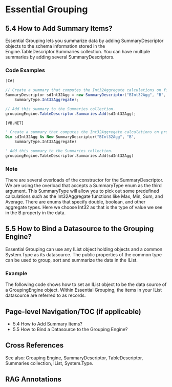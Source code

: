 <!--
source: image
domain: syncfusion-sdk
task: pdf-ocr-to-markdown
language: en
source_filename: page_063.jpeg
document_name: grouping
page_number: 063
page_id: grouping#page_063
product: Syncfusion Winforms
version: 11.4.0.26
timestamp: 2025-08-09T07:01:19Z
fidelity: lossless
-->

# Essential Grouping

## 5.4 How to Add Summary Items?

Essential Grouping lets you summarize data by adding SummaryDescriptor objects to the schema information stored in the Engine.TableDescriptor.Summaries collection. You can have multiple summaries by adding several SummaryDescriptors.

### Code Examples

```csharp
[C#]

// Create a summary that computes the Int32Aggregate calculations on field B.
SummaryDescriptor sdInt32Agg = new SummaryDescriptor("BInt32Agg", "B", 
    SummaryType.Int32Aggregate);

// Add this summary to the Summaries collection.
groupingEngine.TableDescriptor.Summaries.Add(sdInt32Agg);
```

```vb
[VB.NET]

' Create a summary that computes the Int32Aggregate calculations on property B.
Dim sdInt32Agg As New SummaryDescriptor("BInt32Agg", "B", 
    SummaryType.Int32Aggregate)

' Add this summary to the Summaries collection.
groupingEngine.TableDescriptor.Summaries.Add(sdInt32Agg)
```

### Note

There are several overloads of the constructor for the SummaryDescriptor. We are using the overload that accepts a SummaryType enum as the third argument. This SummaryType will allow you to pick out some predefined calculations such as the Int32Aggregate functions like Max, Min, Sum, and Average. There are enums that specify double, boolean, and other aggregate types. Here we choose Int32 as that is the type of value we see in the B property in the data.

## 5.5 How to Bind a Datasource to the Grouping Engine?

Essential Grouping can use any IList object holding objects and a common System.Type as its datasource. The public properties of the common type can be used to group, sort and summarize the data in the IList.

### Example

The following code shows how to set an IList object to be the data source of a GroupingEngine object. Within Essential Grouping, the items in your IList datasource are referred to as records.

## Page-level Navigation/TOC (if applicable)
- 5.4 How to Add Summary Items?
- 5.5 How to Bind a Datasource to the Grouping Engine?

## Cross References
See also: Grouping Engine, SummaryDescriptor, TableDescriptor, Summaries collection, IList, System.Type.

## RAG Annotations
<!-- tags: [Syncfusion, Windows Forms, Grouping, SummaryDescriptor, TableDescriptor, IList, System.Type] keywords: [grouping engine, summaries, data source, aggregate calculations, summary types, add summary, bind data source, Essential Grouping] -->
